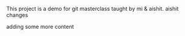 This project is a demo for git masterclass
taught by mi & aishit.
aishit changes


adding some more content

